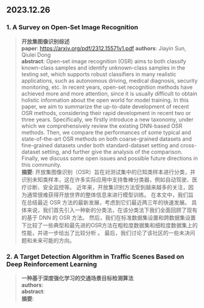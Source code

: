 ## 2023.12.26

### 1. A Survey on Open-Set Image Recognition
> **开放集图像识别综述** <br>
> **paper**: https://arxiv.org/pdf/2312.15571v1.pdf
> **authors**: Jiayin Sun, Qiulei Dong <br>
> **abstract**: Open-set image recognition (OSR) aims to both classify known-class samples and identify unknown-class samples in the testing set, which supports robust classifiers in many realistic applications, such as autonomous driving, medical diagnosis, security monitoring, etc. In recent years, open-set recognition methods have achieved more and more attention, since it is usually difficult to obtain holistic information about the open world for model training. In this paper, we aim to summarize the up-to-date development of recent OSR methods, considering their rapid development in recent two or three years. Specifically, we firstly introduce a new taxonomy, under which we comprehensively review the existing DNN-based OSR methods. Then, we compare the performances of some typical and state-of-the-art OSR methods on both coarse-grained datasets and fine-grained datasets under both standard-dataset setting and cross-dataset setting, and further give the analysis of the comparison. Finally, we discuss some open issues and possible future directions in this community. <br>
> **摘要**: 开放集图像识别（OSR）旨在对测试集中的已知类样本进行分类，并识别未知类样本，这在许多实际应用中支持鲁棒分类器，例如自动驾驶、医疗诊断、安全监控等。 近年来，开放集识别方法受到越来越多的关注，因为通常很难获得开放世界的整体信息来进行模型训练。 在本文中，我们旨在总结最近 OSR 方法的最新发展，考虑到它们最近两三年的快速发展。 具体来说，我们首先引入一种新的分类法，在该分类法下我们全面回顾了现有的基于 DNN 的 OSR 方法。 然后，我们在标准数据集设置和跨数据集设置下比较了一些典型和最先进的OSR方法在粗粒度数据集和细粒度数据集上的性能，并进一步给出了比较分析 。 最后，我们讨论了该社区的一些未决问题和未来可能的方向。

### 2. A Target Detection Algorithm in Traffic Scenes Based on Deep Reinforcement Learning
> **一种基于深度强化学习的交通场景目标检测算法** <br>
> **authors**:  <br>
> **abstract**: <br>
> **摘要**:  <br>